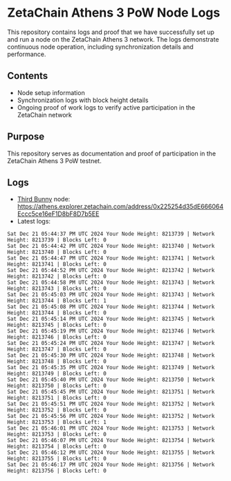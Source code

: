 # ZetaChain Athens 3 PoW Node Logs
This repository contains logs and proof that we have successfully set up and run a node on the ZetaChain Athens 3 network. The logs demonstrate continuous node operation, including synchronization details and performance.

## Contents
- Node setup information
- Synchronization logs with block height details
- Ongoing proof of work logs to verify active participation in the ZetaChain network

## Purpose
This repository serves as documentation and proof of participation in the ZetaChain Athens 3 PoW testnet.

## Logs

- [Third Bunny](https://thirdbunny.xyz/) node: https://athens.explorer.zetachain.com/address/0x225254d35dE666064Eccc5ce16eF1D8bF8D7b5EE
- Latest logs:
```
Sat Dec 21 05:44:37 PM UTC 2024 Your Node Height: 8213739 | Network Height: 8213739 | Blocks Left: 0
Sat Dec 21 05:44:42 PM UTC 2024 Your Node Height: 8213740 | Network Height: 8213740 | Blocks Left: 0
Sat Dec 21 05:44:47 PM UTC 2024 Your Node Height: 8213741 | Network Height: 8213741 | Blocks Left: 0
Sat Dec 21 05:44:52 PM UTC 2024 Your Node Height: 8213742 | Network Height: 8213742 | Blocks Left: 0
Sat Dec 21 05:44:58 PM UTC 2024 Your Node Height: 8213743 | Network Height: 8213743 | Blocks Left: 0
Sat Dec 21 05:45:03 PM UTC 2024 Your Node Height: 8213743 | Network Height: 8213744 | Blocks Left: 1
Sat Dec 21 05:45:08 PM UTC 2024 Your Node Height: 8213744 | Network Height: 8213744 | Blocks Left: 0
Sat Dec 21 05:45:14 PM UTC 2024 Your Node Height: 8213745 | Network Height: 8213745 | Blocks Left: 0
Sat Dec 21 05:45:19 PM UTC 2024 Your Node Height: 8213746 | Network Height: 8213746 | Blocks Left: 0
Sat Dec 21 05:45:24 PM UTC 2024 Your Node Height: 8213747 | Network Height: 8213747 | Blocks Left: 0
Sat Dec 21 05:45:30 PM UTC 2024 Your Node Height: 8213748 | Network Height: 8213748 | Blocks Left: 0
Sat Dec 21 05:45:35 PM UTC 2024 Your Node Height: 8213749 | Network Height: 8213749 | Blocks Left: 0
Sat Dec 21 05:45:40 PM UTC 2024 Your Node Height: 8213750 | Network Height: 8213750 | Blocks Left: 0
Sat Dec 21 05:45:45 PM UTC 2024 Your Node Height: 8213751 | Network Height: 8213751 | Blocks Left: 0
Sat Dec 21 05:45:51 PM UTC 2024 Your Node Height: 8213752 | Network Height: 8213752 | Blocks Left: 0
Sat Dec 21 05:45:56 PM UTC 2024 Your Node Height: 8213752 | Network Height: 8213753 | Blocks Left: 1
Sat Dec 21 05:46:01 PM UTC 2024 Your Node Height: 8213753 | Network Height: 8213753 | Blocks Left: 0
Sat Dec 21 05:46:07 PM UTC 2024 Your Node Height: 8213754 | Network Height: 8213754 | Blocks Left: 0
Sat Dec 21 05:46:12 PM UTC 2024 Your Node Height: 8213755 | Network Height: 8213755 | Blocks Left: 0
Sat Dec 21 05:46:17 PM UTC 2024 Your Node Height: 8213756 | Network Height: 8213756 | Blocks Left: 0
```
